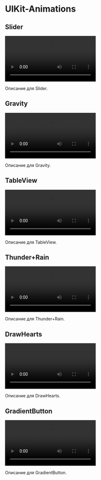 # UIKit-Animations

<div>
  <h2>Slider</h2>
  <video src="https://github.com/IlyaKizim/UIKit-Animations/assets/122359658/8e799a8b-5346-485f-a242-3df50d48503f" controls></video>
  <p>Описание для Slider.</p>
</div>

<div>
  <h2>Gravity</h2>
  <video src="https://github.com/IlyaKizim/UIKit-Animations/assets/122359658/87522193-8b7c-46e3-9f5a-3cf60006ac52" controls></video>
  <p>Описание для Gravity.</p>
</div>

<div>
  <h2>TableView</h2>
  <video src="https://github.com/IlyaKizim/UIKit-Animations/assets/122359658/0d67e73b-125f-4de0-b6df-457cd7f3d921" controls></video>
  <p>Описание для TableView.</p>
</div>

<div>
  <h2>Thunder+Rain</h2>
  <video src="https://github.com/IlyaKizim/UIKit-Animations/assets/122359658/c0b8a88c-3583-4688-9aa9-e7426c49d38e" controls></video>
  <p>Описание для Thunder+Rain.</p>
</div>

<div>
  <h2>DrawHearts</h2>
  <video src="https://github.com/IlyaKizim/UIKit-Animations/assets/122359658/32a75ac0-80d6-40ee-94d1-cc1e9647979d" controls></video>
  <p>Описание для DrawHearts.</p>
</div>

<div>
  <h2>GradientButton</h2>
  <video src="https://github.com/IlyaKizim/UIKit-Animations/assets/122359658/52c76f2d-5ab3-4080-93c0-1e33582dbc07" controls></video>
  <p>Описание для GradientButton.</p>
</div>

